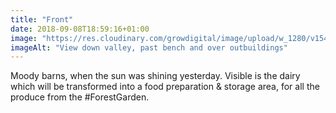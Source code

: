 ```yaml
---
title: "Front"
date: 2018-09-08T18:59:16+01:00
image: "https://res.cloudinary.com/growdigital/image/upload/w_1280/v1544351438/barns-30666693438.jpg"
imageAlt: "View down valley, past bench and over outbuildings"
---
```


Moody barns, when the sun was shining yesterday. Visible is the dairy which will be transformed into a food preparation & storage area, for all the produce from the #ForestGarden.
